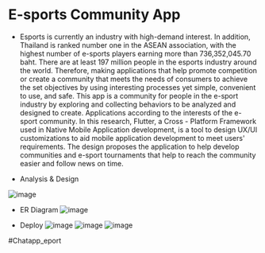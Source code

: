# E-sports Community App
- Esports is currently an industry with high-demand interest. In addition, Thailand is ranked number one in
the ASEAN association, with the highest number of e-sports players earning more than 736,352,045.70
baht. There are at least 197 million people in the esports industry around the world. Therefore, making
applications that help promote competition or create a community that meets the needs of consumers to
achieve the set objectives by using interesting processes yet simple, convenient to use, and safe. This app
is a community for people in the e-sport industry by exploring and collecting behaviors to be analyzed and
designed to create. Applications according to the interests of the e-sport community. In this research,
Flutter, a Cross - Platform Framework used in Native Mobile Application development, is a tool to design
UX/UI customizations to aid mobile application development to meet users' requirements. The design
proposes the application to help develop communities and e-sport tournaments that help to reach the
community easier and follow news on time.


- Analysis & Design
  
![image](https://github.com/KheperX/chatappesport/assets/84076461/116ffa68-fac8-43b4-b69b-db4ee1e1fa44)

- ER Diagram
![image](https://github.com/KheperX/chatappesport/assets/84076461/bb966aa2-0220-4675-8b43-a50cbb50c306)



- Deploy
![image](https://github.com/KheperX/chatappesport/assets/84076461/6811ce53-59cb-49bb-945e-ffb60ef75455)
![image](https://github.com/KheperX/chatappesport/assets/84076461/ddc3ac30-8cee-4535-84ac-b9a40d6fb2d1)
![image](https://github.com/KheperX/chatappesport/assets/84076461/6b24a4f1-6780-4502-8969-57e900b3b3b9)


#Chatapp_eport
